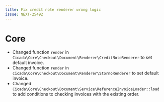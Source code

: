 ```yaml
---
title: Fix credit note renderer wrong logic
issue: NEXT-25492
---
```

# Core
* Changed function `render` in `Cicada\Core\Checkout\Document\Renderer\CreditNoteRenderer` to set default invoice.
* Changed function `render` in `Cicada\Core\Checkout\Document\Renderer\StornoRenderer` to set default invoice.
* Changed `Cicada\Core\Checkout\Document\Service\ReferenceInvoiceLoader::load ` to add conditions to checking invoices with the existing order.
